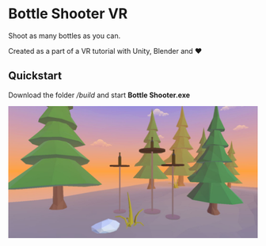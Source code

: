 # Bottle Shooter VR

Shoot as many bottles as you can.

Created as a part of a VR tutorial with Unity, Blender and :heart:

## Quickstart
Download the folder */build* and start **Bottle Shooter.exe**

![screenshot](Screenshots/screenshot.jpg)

